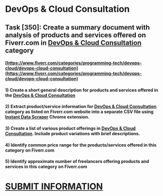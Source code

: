 # DevOps & Cloud Consultation
## Task [350]: Create a summary document with analysis of products and services offered on Fiverr.com in [DevOps & Cloud Consultation](https://www.fiverr.com/categories/programming-tech/devops-cloud/devops-cloud-consultation) category
#### [https://www.fiverr.com/categories/programming-tech/devops-cloud/devops-cloud-consultation](https://www.fiverr.com/categories/programming-tech/devops-cloud/devops-cloud-consultation)
#### 1) Create a short general description for products and services offered in the [DevOps & Cloud Consultation](https://www.fiverr.com/categories/programming-tech/devops-cloud/devops-cloud-consultation)
#### 2) Extract product/service information for [DevOps & Cloud Consultation](https://www.fiverr.com/categories/programming-tech/devops-cloud/devops-cloud-consultation) category as listed on Fiverr.com website into a separate CSV file using [Instant Data Scraper](https://chrome.google.com/webstore/detail/instant-data-scraper/ofaokhiedipichpaobibbnahnkdoiiah) Chrome extension.
#### 3) Create a list of various product offerings in [DevOps & Cloud Consultation](https://www.fiverr.com/categories/programming-tech/devops-cloud/devops-cloud-consultation). Include product variations with brief descriptions.
#### 4) Identify common price range for the products/services offered in this category on Fiverr.com
#### 5) Identify approximate number of freelancers offering products and services in this category on Fiverr.com

# [SUBMIT INFORMATION](https://forms.office.com/r/8AEKjkLxKG)
